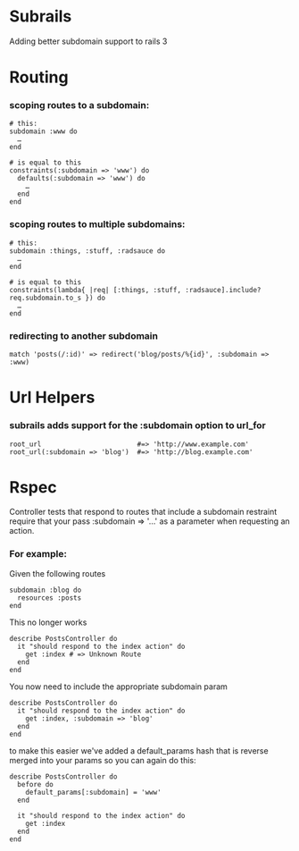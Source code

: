 # Subrails

  Adding better subdomain support to rails 3

# Routing

### scoping routes to a subdomain:

    # this:
    subdomain :www do
      …
    end

    # is equal to this
    constraints(:subdomain => 'www') do
      defaults(:subdomain => 'www') do
        …
      end
    end

### scoping routes to multiple subdomains:

    # this:
    subdomain :things, :stuff, :radsauce do
      …
    end

    # is equal to this
    constraints(lambda{ |req| [:things, :stuff, :radsauce].include? req.subdomain.to_s }) do
      …
    end


### redirecting to another subdomain

    match 'posts(/:id)' => redirect('blog/posts/%{id}', :subdomain => :www)

# Url Helpers

### subrails adds support for the :subdomain option to url_for

    root_url                        #=> 'http://www.example.com'
    root_url(:subdomain => 'blog')  #=> 'http://blog.example.com'


# Rspec

  Controller tests that respond to routes that include a subdomain restraint require that your pass
  :subdomain => '…' as a parameter when requesting an action.

### For example:

  Given the following routes

    subdomain :blog do
      resources :posts
    end

  This no longer works

    describe PostsController do
      it "should respond to the index action" do
        get :index # => Unknown Route
      end
    end

  You now need to include the appropriate subdomain param

    describe PostsController do
      it "should respond to the index action" do
        get :index, :subdomain => 'blog'
      end
    end

  to make this easier we've added a default_params hash that is reverse merged into your params so you can again do this:

    describe PostsController do
      before do
        default_params[:subdomain] = 'www'
      end

      it "should respond to the index action" do
        get :index
      end
    end
